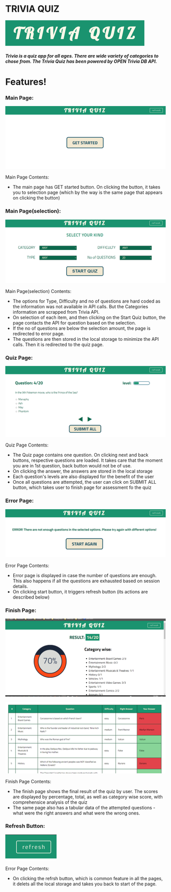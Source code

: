 # TRIVIA QUIZ

[![N|Solid](https://raw.githubusercontent.com/arjun1237/masai-sprint-3/master/resources/trivia%20logo.PNG)](https://nodesource.com/products/nsolid)

##### Trivia is a quiz app for all ages. There are wide variety of categories to chose from. The Trivia Quiz has been powered by OPEN Trivia DB API.

# Features!

### Main Page:

[![Main Page](https://raw.githubusercontent.com/arjun1237/masai-sprint-3/master/resources/get%20started.PNG)](https://nodesource.com/products/nsolid)

Main Page Contents:
  - The main page has GET started button. On clicking the button, it takes you to selection page (which by the way is the same page that appears on clicking the button)


### Main Page(selection):

[![Main Page(selection)](https://raw.githubusercontent.com/arjun1237/masai-sprint-3/master/resources/select%20cat.PNG)](https://nodesource.com/products/nsolid)

Main Page(selection) Contents:
  - The options for Type, Difficulty and no of questions are hard coded as the information was not available in API calls. But the Categories information are scrapped from Trivia API.
  - On selection of each item, and then clicking on the Start Quiz button, the page contacts the API for question based on the selection.
  - If the no of questions are below the selection amount, the page is redirected to error page.
  - The questions are then stored in the local storage to minimize the API calls. Then it is redirected to the quiz page.

### Quiz Page:

[![Quiz Page](https://raw.githubusercontent.com/arjun1237/masai-sprint-3/master/resources/question%20page.PNG)](https://nodesource.com/products/nsolid)

Quiz Page Contents:
  - The Quiz page contains one question. On clicking next and back buttons, respective questions are loaded. It takes care that the moment you are in 1st question, back button would not be of use.
  - On clicking the answer, the answers are stored in the local storage
  - Each question's levels are also displayed for the benefit of the user
  - Once all questions are attempted, the user can click on SUBMIT ALL button, which takes user to finish page for assessment fo the quiz

### Error Page:

[![Error Page](https://raw.githubusercontent.com/arjun1237/masai-sprint-3/master/resources/error.PNG)](https://nodesource.com/products/nsolid)

Error Page Contents:
  - Error page is displayed in case the number of questions are enough. This also happens if all the questions are exhausted based on session details.
  - On clicking start button, it triggers refresh button (its actions are described below)

### Finish Page:

[![Score on Finish Page](https://raw.githubusercontent.com/arjun1237/masai-sprint-3/master/resources/score.PNG)](https://nodesource.com/products/nsolid)

[![Score on Finish Page](https://raw.githubusercontent.com/arjun1237/masai-sprint-3/master/resources/answers.PNG)](https://nodesource.com/products/nsolid)

Finish Page Contents:
  - The finish page shows the final result of the quiz by user. The scores are displayed by percentage, total, as well as category wise score, with comprehensice analysis of the quiz
  - The same page also has a tabular data of the attempted questions - what were the right answers and what were the wrong ones.

### Refresh Button:

[![Refresh Button](https://raw.githubusercontent.com/arjun1237/masai-sprint-3/master/resources/refresh.PNG)](https://nodesource.com/products/nsolid)

Error Page Contents:
  - On clicking the refrsh button, which is common feature in all the pages, it delets all the local storage and takes you back to start of the page.
